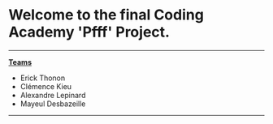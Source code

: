 # Welcome to the final Coding Academy 'Pfff' Project.

---

<ins>**Teams**</ins>
- Erick Thonon
- Clémence Kieu
- Alexandre Lepinard
- Mayeul Desbazeille

---